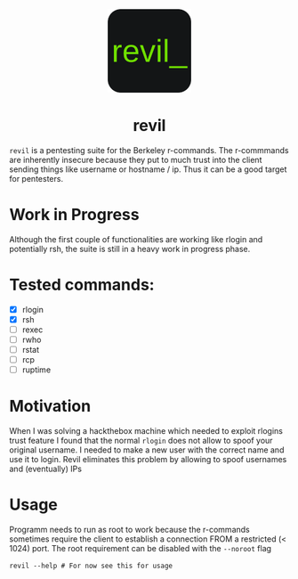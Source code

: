 <div align=center>
  <img height="150" src="https://raw.githubusercontent.com/hydr0nium/revil/refs/heads/main/assets/revil.svg" alt="" />
  <h1>revil</h1>

</div>

`revil` is a pentesting suite for the Berkeley r-commands. The r-commmands are inherently insecure because they put to much trust into the client sending things like username or hostname / ip. Thus it can be a good target for pentesters.

# Work in Progress
Although the first couple of functionalities are working like rlogin and potentially rsh, the suite is still in a heavy work in progress phase.

# Tested commands:
- [x] rlogin 
- [x] rsh 
- [ ] rexec
- [ ] rwho
- [ ] rstat
- [ ] rcp
- [ ] ruptime

# Motivation
When I was solving a hackthebox machine which needed to exploit rlogins trust feature I found that the normal `rlogin` does not allow to spoof your original username. I needed to make a new user with the correct name and use it to login. Revil eliminates this problem by allowing to spoof usernames and (eventually) IPs

# Usage
Programm needs to run as root to work because the r-commands sometimes require the client to establish a connection FROM a restricted (< 1024) port.
The root requirement can be disabled with the `--noroot` flag
```shell
revil --help # For now see this for usage
```
